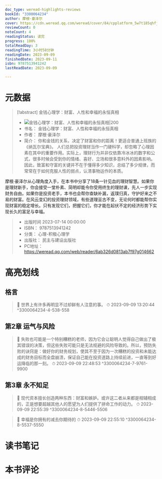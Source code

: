 ```yaml
---
doc_type: weread-highlights-reviews
bookId: "3300064234"
author: 摩根·豪泽尔
cover: https://cdn.weread.qq.com/weread/cover/84/cpplatform_5w7t185qhfj9qfxdrrfytz/t7_cpplatform_5w7t185qhfj9qfxdrrfytz1689561935.jpg
reviewCount: 0
noteCount: 4
readingStatus: 读完
progress: 100%
totalReadDay: 3
readingTime: 3小时58分钟
readingDate: 2023-09-09
finishedDate: 2023-09-11
isbn: 9787513941242
lastReadDate: 2023-09-09

---
```

# 元数据
> [!abstract] 金钱心理学：财富、人性和幸福的永恒真相
> - ![ 金钱心理学：财富、人性和幸福的永恒真相|200](https://cdn.weread.qq.com/weread/cover/84/cpplatform_5w7t185qhfj9qfxdrrfytz/t7_cpplatform_5w7t185qhfj9qfxdrrfytz1689561935.jpg)
> - 书名： 金钱心理学：财富、人性和幸福的永恒真相
> - 作者： 摩根·豪泽尔
> - 简介： 你和金钱的关系，决定了财富和你的距离！更适合普通上班族的《纳瓦尔宝典》。
人们总把投资理财当作一门硬科学，却忽略了心理因素在其中的重要作用。实际上，理财行为并非仅依靠冷冰冰的数字和公式，很多时候会受到你的情绪、喜好、立场和很多意料外的因素影响。因此，致富和守富的关键并不在于懂得多少知识，总结了多少规律，而常常在于如何克服人性的弱点，认清事物运作的本质。
 
 摩根·豪泽尔从心理角度入手，在本书中分享了18条一针见血的理财智慧。如果你是理财新手，你会接受一堂朴素、简明却能令你受用终生的理财课，先人一步实现财务自由。如果你是投资老手，本书也会帮你查缺补漏，返璞归真，守护好来之不易的财富。在风云变幻的投资理财领域，有些道理亘古不变，无论何时都能帮你实现财富的稳定增长。只有发现它们，把握它们，你才能在起伏不定的经济形势下实现长久的富足与幸福。
> - 出版时间 2023-07-14 00:00:00
> - ISBN： 9787513941242
> - 分类： 心理-积极心理学
> - 出版社： 民主与建设出版社
> - PC地址：https://weread.qq.com/web/reader/6ab326d0813ab7f97g014662

# 高亮划线

## 格言

> 📌 世界上有许多再明显不过却鲜有人注意的事。 
> ⏱ 2023-09-09 13:20:44 ^3300064234-4-538-558

## 第2章 运气与风险

> 📌 失败也可能是一个特别糟糕的老师，因为它会让聪明人觉得自己做出了极其错误的决策，但这些失败可能只是无法规避的风险导致的。所以，预防失败的诀窍是：做好你的财务规划，使其不至于因为一次糟糕的投资和未能达成的财务目标而全盘崩溃，保证自己能在投资道路上持续前进，一直等到好运降临的那一刻。 
> ⏱ 2023-09-09 22:48:53 ^3300064234-7-9761-9900

## 第3章 永不知足

> 📌 现代资本擅长创造两种东西：财富和嫉妒。或许这二者从来都是相辅相成的，正是想要超越其他人的愿望为人们提供了拼命工作的动力。 
> ⏱ 2023-09-09 22:55:39 ^3300064234-8-5446-5506

> 📌 幸福是你拥有的减去你期待的 
> ⏱ 2023-09-09 22:55:10 ^3300064234-8-5537-5550

# 读书笔记

# 本书评论
